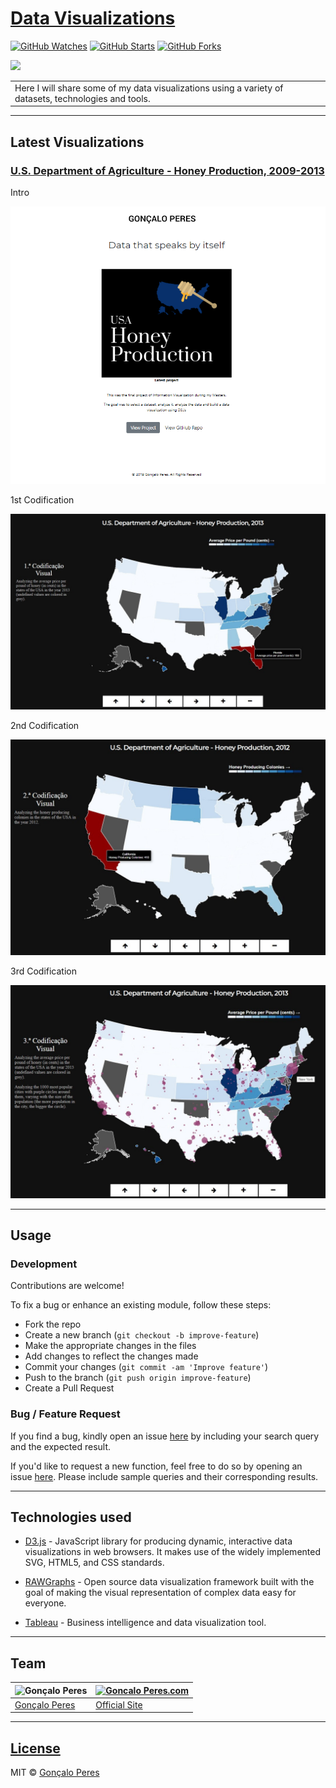 # [Data Visualizations](https://github.com/goncaloperes/datavisualization)
[![GitHub Watches](https://img.shields.io/github/watchers/goncaloperes/datavisualization?style=social&label=Watch&maxAge=2592000)](https://github.com/goncaloperes/datavisualization/watchers)
[![GitHub Starts](https://img.shields.io/github/stars/goncaloperes/datavisualization?style=social&label=Star&maxAge=2592000)](https://github.com/goncaloperes/datavisualization/stargazers)
[![GitHub Forks](https://img.shields.io/github/forks/goncaloperes/datavisualization.svg?style=social&label=Fork&maxAge=2592000)](https://github.com/goncaloperes/datavisualization/network)

![](https://img.shields.io/badge/License-MIT-green.svg)
<table>
<tr>
<td>
Here I will share some of my data visualizations using a variety of datasets, technologies and tools.
</td>
</tr>
</table>

---

## Latest Visualizations

### [U.S. Department of Agriculture - Honey Production, 2009-2013](https://github.com/goncaloperes/datavisualization/tree/master/d3js/US_HoneyProduction)

Intro

![](https://github.com/goncaloperes/datavisualization/blob/master/snapshots/intro.png)

1st Codification

![](https://github.com/goncaloperes/datavisualization/blob/master/snapshots/dv1.jpg)

2nd Codification

![](https://github.com/goncaloperes/datavisualization/blob/master/snapshots/dv2.jpg)

3rd Codification

![](https://github.com/goncaloperes/datavisualization/blob/master/snapshots/dv3.jpg)


---

## Usage

### Development
Contributions are welcome!

To fix a bug or enhance an existing module, follow these steps:

- Fork the repo
- Create a new branch (`git checkout -b improve-feature`)
- Make the appropriate changes in the files
- Add changes to reflect the changes made
- Commit your changes (`git commit -am 'Improve feature'`)
- Push to the branch (`git push origin improve-feature`)
- Create a Pull Request 

### Bug / Feature Request

If you find a bug, kindly open an issue [here](https://github.com/goncaloperes/datavisualization/issues/new) by including your search query and the expected result.

If you'd like to request a new function, feel free to do so by opening an issue [here](https://github.com/goncaloperes/datavisualization/issues/new). Please include sample queries and their corresponding results.

---

## Technologies used

- [D3.js](https://d3js.org/) - JavaScript library for producing dynamic, interactive data visualizations in web browsers. It makes use of the widely implemented SVG, HTML5, and CSS standards.

- [RAWGraphs](https://rawgraphs.io/) -  Open source data visualization framework built with the goal of making the visual representation of complex data easy for everyone.

- [Tableau](https://www.tableau.com/) -  Business intelligence and data visualization tool.
---

## Team

![Gonçalo Peres](https://pp.userapi.com/c846324/v846324404/7272d/9tPmYL8k_nM.jpg?ava=1)  | [![Goncalo Peres.com](https://media.licdn.com/dms/image/C4D0BAQG-4uKIHXTqFA/company-logo_200_200/0?e=2129500800&v=beta&t=Mn-TfL5EthVcWGFVK1bt0cnA9JG1vH0iHAYnC4WGex4)](https://goncaloperes.com/)
---|---
[Gonçalo Peres](https://github.com/goncaloperes) |[Official Site](https://goncaloperes.com)


---

## [License](https://github.com/goncaloperes/datavisualization/blob/master/LICENSE)

MIT © [Gonçalo Peres](https://goncaloperes.github.io)
